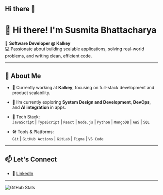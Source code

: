 ## Hi there 👋

<!--
**susmitab-kalkey/susmitab-kalkey** is a ✨ _special_ ✨ repository because its `README.md` (this file) appears on your GitHub profile.

Here are some ideas to get you started:

- 🔭 I’m currently working on ...
- 🌱 I’m currently learning ...
- 👯 I’m looking to collaborate on ...
- 🤔 I’m looking for help with ...
- 💬 Ask me about ...
- 📫 How to reach me: ...
- 😄 Pronouns: ...
- ⚡ Fun fact: ...
-->

# 👋 Hi there! I'm Susmita Bhattacharya

🎯 **Software Developer @ Kalkey**  
💻 Passionate about building scalable applications, solving real-world problems, and writing clean, efficient code.

---

## 🧠 About Me

- 🏢 Currently working at **Kalkey**, focusing on full-stack development and product scalability.
- 🔭 I’m currently exploring **System Design and Development**, **DevOps**, and **AI integration** in apps.
- 🧰 Tech Stack:  
  `JavaScript` | `TypeScript` | `React` | `Node.js` | `Python` | `MongoDB` | `AWS` | `SQL`

- 🛠 Tools & Platforms:  
  `Git` | `GitHub Actions` | `GitLab` | `Figma` | `VS Code`

---

## 📫 Let's Connect

- 💼 [LinkedIn](https://www.linkedin.com/in/susmita-n-m-bhattacharya/)  

---

![GitHub Stats](https://github-readme-stats.vercel.app/api?username=SB2318&show_icons=true&theme=github_dark)


